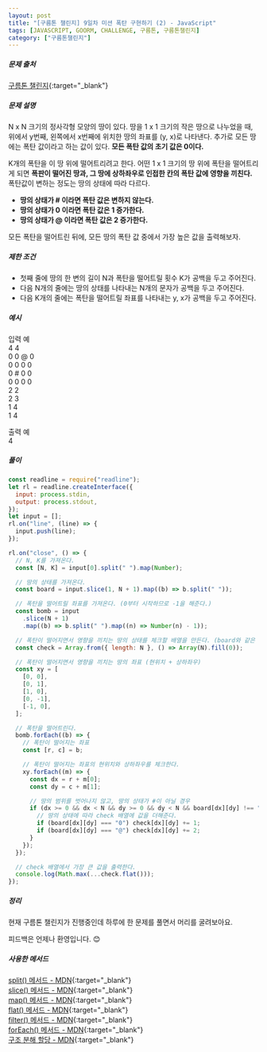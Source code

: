 ```yaml
---
layout: post
title: "[구름톤 챌린지] 9일차 미션 폭탄 구현하기 (2) - JavaScript"
tags: [JAVASCRIPT, GOORM, CHALLENGE, 구름톤, 구름톤챌린지]
category: ["구름톤챌린지"]
---
```


##### 문제 출처

[구름톤 챌린지](https://level.goorm.io/l/challenge/goormthon-challenge?utm_source=inhouse_level&utm_medium=banner_main&utm_content=open){:target="\_blank"}

##### 문제 설명

N x N 크기의 정사각형 모양의 땅이 있다. 땅을 1 x 1 크기의 작은 땅으로 나누었을 때, 위에서 y번째, 왼쪽에서 x번째에 위치한 땅의 좌표를 (y, x)로 나타낸다. 추가로 모든 땅에는 폭탄 값이라고 하는 값이 있다. **모든 폭탄 값의 초기 값은 0이다.**

K개의 폭탄을 이 땅 위에 떨어트리려고 한다. 어떤 1 x 1 크기의 땅 위에 폭탄을 떨어트리게 되면 **폭판이 떨어진 땅과, 그 땅에 상하좌우로 인접한 칸의 폭탄 값에 영향을 끼친다.** 폭탄값이 변하는 정도는 땅의 상태에 따라 다르다.

- **땅의 상태가 # 이라면 폭탄 값은 변하지 않는다.**
- **땅의 상태가 0 이라면 폭탄 값은 1 증가한다.**
- **땅의 상태가 @ 이라면 폭탄 값은 2 증가한다.**

모든 폭탄을 떨어트린 뒤에, 모든 땅의 폭탄 값 중에서 가장 높은 값을 출력해보자.

##### 제한 조건

- 첫째 줄에 땅의 한 변의 길이 N과 폭탄을 떨어트릴 횟수 K가 공백을 두고 주어진다.
- 다음 N개의 줄에는 땅의 상태를 나타내는 N개의 문자가 공백을 두고 주어진다.
- 다음 K개의 줄에는 폭탄을 떨어트릴 좌표를 나타내는 y, x가 공백을 두고 주어진다.

##### 예시

입력 예 <br />
4 4 <br />
0 0 @ 0 <br />
0 0 0 0 <br />
0 # 0 0 <br />
0 0 0 0 <br />
2 2 <br />
2 3 <br />
1 4 <br />
1 4 <br />

출력 예 <br />
4

##### 풀이

```javascript
const readline = require("readline");
let rl = readline.createInterface({
  input: process.stdin,
  output: process.stdout,
});
let input = [];
rl.on("line", (line) => {
  input.push(line);
});

rl.on("close", () => {
  // N, K를 가져온다.
  const [N, K] = input[0].split(" ").map(Number);

  // 땅의 상태를 가져온다.
  const board = input.slice(1, N + 1).map((b) => b.split(" "));

  // 폭탄을 떨어트릴 좌표를 가져온다. (0부터 시작하므로 -1을 해준다.)
  const bomb = input
    .slice(N + 1)
    .map((b) => b.split(" ").map((n) => Number(n) - 1));

  // 폭탄이 떨어지면서 영향을 끼치는 땅의 상태를 체크할 배열을 만든다. (board와 같은 크기로 만든다.)
  const check = Array.from({ length: N }, () => Array(N).fill(0));

  // 폭탄이 떨어지면서 영향을 끼치는 땅의 좌표 (현위치 + 상하좌우)
  const xy = [
    [0, 0],
    [0, 1],
    [1, 0],
    [0, -1],
    [-1, 0],
  ];

  // 폭탄을 떨어트린다.
  bomb.forEach((b) => {
    // 폭탄이 떨어지는 좌표
    const [r, c] = b;

    // 폭탄이 떨어지는 좌표의 현위치와 상하좌우를 체크한다.
    xy.forEach((m) => {
      const dx = r + m[0];
      const dy = c + m[1];

      // 땅의 범위를 벗어나지 않고, 땅의 상태가 #이 아닐 경우
      if (dx >= 0 && dx < N && dy >= 0 && dy < N && board[dx][dy] !== "#") {
        // 땅의 상태에 따라 check 배열에 값을 더해준다.
        if (board[dx][dy] === "0") check[dx][dy] += 1;
        if (board[dx][dy] === "@") check[dx][dy] += 2;
      }
    });
  });

  // check 배열에서 가장 큰 값을 출력한다.
  console.log(Math.max(...check.flat()));
});
```

##### 정리

현재 구름톤 챌린지가 진행중인데 하루에 한 문제를 풀면서 머리를 굴려보아요.<br />

피드백은 언제나 환영입니다. 😊

##### 사용한 메서드

[split() 메서드 - MDN](https://developer.mozilla.org/ko/docs/Web/JavaScript/Reference/Global_Objects/String/split){:target="\_blank"}<br />
[slice() 메서드 - MDN](https://developer.mozilla.org/ko/docs/Web/JavaScript/Reference/Global_Objects/Array/slice){:target="\_blank"}<br />
[map() 메서드 - MDN](https://developer.mozilla.org/ko/docs/Web/JavaScript/Reference/Global_Objects/Array/map){:target="\_blank"}<br />
[flat() 메서드 - MDN](https://developer.mozilla.org/ko/docs/Web/JavaScript/Reference/Global_Objects/Array/flat){:target="\_blank"}<br />
[filter() 메서드 - MDN](https://developer.mozilla.org/ko/docs/Web/JavaScript/Reference/Global_Objects/Array/filter){:target="\_blank"}<br />
[forEach() 메서드 - MDN](https://developer.mozilla.org/ko/docs/Web/JavaScript/Reference/Global_Objects/Array/forEach){:target="\_blank"}<br />
[구조 분해 할당 - MDN](https://developer.mozilla.org/ko/docs/Web/JavaScript/Reference/Operators/Destructuring_assignment){:target="\_blank"}<br />
